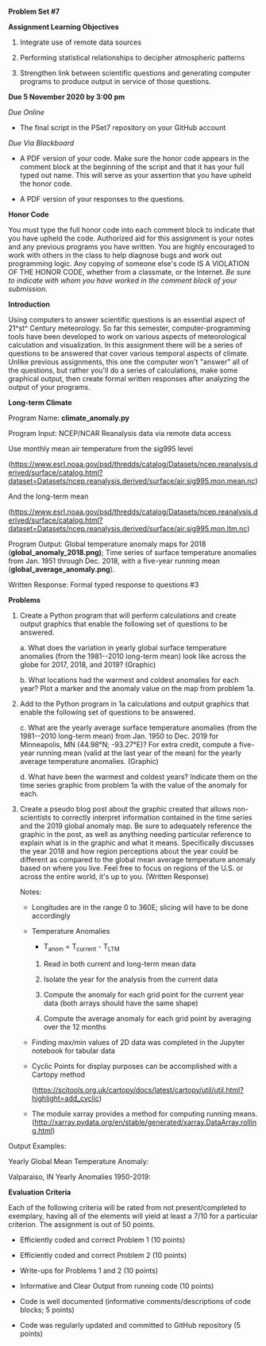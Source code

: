 **Problem Set \#7**

**Assignment Learning Objectives**

1.  Integrate use of remote data sources

2.  Performing statistical relationships to decipher atmospheric
    patterns

3.  Strengthen link between scientific questions and generating computer
    programs to produce output in service of those questions.

**Due 5 November 2020 by 3:00 pm**

*Due Online*

-   The final script in the PSet7 repository on your GitHub account

*Due Via Blackboard*

-   A PDF version of your code. Make sure the honor code appears in the comment block at the beginning of the script and that it has your full typed out name. This will serve as your assertion that you have upheld the honor code.

-   A PDF version of your responses to the questions.

**Honor Code**

You must type the full honor code into each comment block to indicate
that you have upheld the code. Authorized aid for this assignment is
your notes and any previous programs you have written. You are highly
encouraged to work with others in the class to help diagnose bugs and
work out programming logic. Any copying of someone else's code IS A
VIOLATION OF THE HONOR CODE, whether from a classmate, or the Internet.
*Be sure to indicate with whom you have worked in the comment block of
your submission.*

**Introduction**

Using computers to answer scientific questions is an essential aspect of
21^st^ Century meteorology. So far this semester, computer-programming
tools have been developed to work on various aspects of meteorological
calculation and visualization. In this assignment there will be a series
of questions to be answered that cover various temporal aspects of
climate. Unlike previous assignments, this one the computer won't
"answer" all of the questions, but rather you'll do a series of
calculations, make some graphical output, then create formal written
responses after analyzing the output of your programs.

**Long-term Climate**

Program Name: **climate\_anomaly.py**

Program Input: NCEP/NCAR Reanalysis data via remote data access

Use monthly mean air temperature from the sig995 level

(<https://www.esrl.noaa.gov/psd/thredds/catalog/Datasets/ncep.reanalysis.derived/surface/catalog.html?dataset=Datasets/ncep.reanalysis.derived/surface/air.sig995.mon.mean.nc>)

And the long-term mean

(<https://www.esrl.noaa.gov/psd/thredds/catalog/Datasets/ncep.reanalysis.derived/surface/catalog.html?dataset=Datasets/ncep.reanalysis.derived/surface/air.sig995.mon.ltm.nc>)

Program Output: Global temperature anomaly maps for 2018
(**global\_anomaly\_2018.png)**; Time series of surface temperature
anomalies from Jan. 1951 through Dec. 2018, with a five-year running
mean (**global\_average\_anomaly.png**).

Written Response: Formal typed response to questions \#3

**Problems**

1.  Create a Python program that will perform calculations and create
    output graphics that enable the following set of questions to be
    answered.

    a.  What does the variation in yearly global surface temperature
        anomalies (from the 1981--2010 long-term mean) look like across
        the globe for 2017, 2018, and 2019? (Graphic)

    b.  What locations had the warmest and coldest anomalies for each
        year? Plot a marker and the anomaly value on the map from
        problem 1a.

2.  Add to the Python program in 1a calculations and output graphics
    that enable the following set of questions to be answered.

    c.  What are the yearly average surface temperature anomalies (from
        the 1981--2010 long-term mean) from Jan. 1950 to Dec. 2019 for
        Minneapolis, MN (44.98°N; -93.27°E)? For extra credit, compute a
        five-year running mean (valid at the last year of the mean) for
        the yearly average temperature anomalies. (Graphic)

    d.  What have been the warmest and coldest years? Indicate them on
        the time series graphic from problem 1a with the value of the
        anomaly for each.

3.  Create a pseudo blog post about the graphic created that allows
    non-scientists to correctly interpret information contained in the
    time series and the 2019 global anomaly map. Be sure to adequately
    reference the graphic in the post, as well as anything needing
    particular reference to explain what is in the graphic and what it
    means. Specifically discusses the year 2018 and how region
    perceptions about the year could be different as compared to the
    global mean average temperature anomaly based on where you live.
    Feel free to focus on regions of the U.S. or across the entire
    world, it's up to you. (Written Response)

    Notes:

    -   Longitudes are in the range 0 to 360E; slicing will have to be
        done accordingly

    -   Temperature Anomalies

        - T<sub>anom</sub> = T<sub>current</sub> - T<sub>LTM</sub>

        1. Read in both current and long-term mean data

        2. Isolate the year for the analysis from the current data

        3. Compute the anomaly for each grid point for the current year data (both arrays should have the same shape)

        4. Compute the average anomaly for each grid point by averaging over the 12 months

    -   Finding max/min values of 2D data was completed in the Jupyter
        notebook for tabular data

    -   Cyclic Points for display purposes can be accomplished with a
        Cartopy method

        (<https://scitools.org.uk/cartopy/docs/latest/cartopy/util/util.html?highlight=add_cyclic>)

    -   The module xarray provides a method for computing running means.
        (<http://xarray.pydata.org/en/stable/generated/xarray.DataArray.rolling.html>)

Output Examples:

Yearly Global Mean Temperature Anomaly:


Valparaiso, IN Yearly Anomalies 1950-2019:


**Evaluation Criteria**

Each of the following criteria will be rated from not present/completed
to exemplary, having all of the elements will yield at least a 7/10 for
a particular criterion. The assignment is out of 50 points.

-   Efficiently coded and correct Problem 1 (10 points)

-   Efficiently coded and correct Problem 2 (10 points)

-   Write-ups for Problems 1 and 2 (10 points)

-   Informative and Clear Output from running code (10 points)

-   Code is well documented (informative comments/descriptions of code
    blocks; 5 points)

-   Code was regularly updated and committed to GitHub repository (5
    points)

